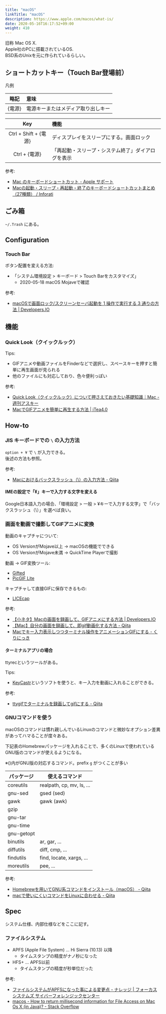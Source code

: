 ```yaml
---
title: "macOS"
linkTitle: "macOS"
description: https://www.apple.com/macos/what-is/
date: 2020-05-16T16:17:52+09:00
weight: 410
---
```


旧称 Mac OS X.  
Apple社のPCに搭載されているOS.  
BSD系のUnixを元に作られているらしい。

## ショートカットキー（Touch Bar登場前）

凡例

| 略記 | 意味 |
|:------:|:-------|
| {電源} | 電源キーまたはメディア取り出しキー |

| Key | 機能 |
|:-----:|:-------|
| Ctrl + Shift + {電源} | ディスプレイをスリープにする。画面ロック |
| Ctrl + {電源} | 「再起動・スリープ・システム終了」ダイアログを表示 |

参考:
- [Mac のキーボードショートカット - Apple サポート](https://support.apple.com/ja-jp/HT201236 "Mac のキーボードショートカット - Apple サポート")
- [Macの起動・スリープ・再起動・終了のキーボードショートカットまとめ（27種類） / Inforati](http://inforati.jp/apple/mac-tips-techniques/system-hints/how-to-start-up-reboot-shutdown-sleep-logout-with-mac-keyboard-shortcut.html "Macの起動・スリープ・再起動・終了のキーボードショートカットまとめ（27種類） / Inforati")

## ごみ箱

`~/.Trash` にある。

## Configuration
### Touch Bar

ボタン配置を変える方法:

- 「システム環境設定 > キーボード > Touch Barをカスタマイズ」
  - 2020-05-18 macOS Mojaveで確認

参考:

- [macOSで画面ロック/スクリーンセーバ起動を 1 操作で実行する 3 通りの方法 | Developers.IO](https://dev.classmethod.jp/articles/macos-screen-lock-by-touch-bar/)

## 機能
### Quick Look（クイックルック）

Tips:

- GIFアニメや動画ファイルをFinderなどで選択し、スペースキーを押すと簡単に再生画面が見られる
- 他のファイルにも対応しており、色々便利っぽい

参考:

- [Quick Look（クイックルック）について押さえておきたい基礎知識｜Mac - 週刊アスキー](https://weekly.ascii.jp/elem/000/002/615/2615764/)
- [MacでGIFアニメを簡単に再生する方法 | iTea4.0](http://itea40.jp/technic/mac-tips-summary/how-to-play-gif-animation-easily-with-mac/)

## How-to
### JIS キーボードでの `\` の入力方法

`option + ¥` で `\` が入力できる。  
後述の方法も参照。

参考:

- [Macにおけるバックスラッシュ（\）の入力方法 - Qiita](http://qiita.com/miyohide/items/6cb8967282d4b2db0f61 "Macにおけるバックスラッシュ（\）の入力方法 - Qiita")

#### IMEの設定で「¥」キーで入力する文字を変える

Google日本語入力の場合、「環境設定 > 一般 > ¥キーで入力する文字」で「バックスラッシュ（\）」を選べば良い。

### 画面を動画で撮影してGIFアニメに変換

動画のキャプチャについて:

- OS VersionがMojave以上 -> macOSの機能でできる
- OS VersionがMojave未満 -> QuickTime Playerで撮影

動画 -> GIF変換ツール:

- [Gifted](https://apps.apple.com/jp/app/gifted/id771955779?mt=12)
- [PicGIF Lite](https://apps.apple.com/jp/app/picgif-lite/id844918735?mt=12)

キャプチャして直接GIFに保存できるもの:

- [LICEcap](https://apps.apple.com/jp/app/picgif-lite/id844918735?mt=12)

参考:

- [【小ネタ】Macの画面を録画して、GIFアニメにする方法 | Developers.IO](https://dev.classmethod.jp/articles/mac-screen-gif-anime/)
- [【Mac】自分の画面を録画して、即gif動画化する方法 - Qiita](https://qiita.com/YosukeItabashi/items/5722395218e6e592fd39)
- [Macでキー入力表示しつつターミナル操作をアニメーションGIFにする - くりにっき](https://sue445.hatenablog.com/entry/2014/08/13/121512)

#### ターミナルアプリの場合

ttyrecというツールがある。

Tips:

- [KeyCastr](https://download.cnet.com/KeyCastr/3000-2075_4-125977.html)というソフトを使うと、キー入力を動画に入れることができる。

参考:

- [ttygifでターミナルを録画してgifにする - Qiita](https://qiita.com/okamos/items/33f46de83485d744fd4b)

### GNUコマンドを使う

macOSのコマンドは慣れ親しんでいるLinuxのコマンドと微妙なオプション差異があってハマることが度々ある。

下記表のHomebrewパッケージを入れることで、多くのLinuxで使われているGNU版のコマンドが使えるようになる。

※()内がGNU版の対応するコマンド。prefix `g` がつくことが多い

 パッケージ | 使えるコマンド
----------|--------------
 coreutils | realpath, cp, mv, ls, ...
 gnu-sed | gsed (sed)
 gawk | gawk (awk)
 gzip |
 gnu-tar |
 gnu-time |
 gnu-getopt |
 binutils | ar, gar, ...
 diffutils | diff, cmp, ...
 findutils | find, locate, xargs, ...
 moreutils | pee, ...

参考:

- [Homebrewを用いてGNU系コマンドをインストール（macOS） - Qiita](https://qiita.com/kkdd/items/e9c8b46a89dea7862661)
- [macで使いにくいコマンドをLinuxに合わせる - Qiita](https://qiita.com/toyama0919/items/661437d86a95b02484a2)

## Spec

システム仕様、内部仕様などをここに記す。

### ファイルシステム

- APFS (Apple File System) ... Hi Sierra (10.13) 以降
  - タイムスタンプの精度がナノ秒になった
- HFS+ ... APFS以前
  - タイムスタンプの精度が秒単位だった

参考:

- [ファイルシステムがAPFSになった事による変更点 - ナレッジ | フォーカスシステムズ サイバーフォレンジックセンター](https://cyberforensic.focus-s.com/knowledge/articles_detail/356/)
- [macos - How to return millisecond information for File Access on Mac Os X (in Java)? - Stack Overflow](https://stackoverflow.com/questions/18403588/how-to-return-millisecond-information-for-file-access-on-mac-os-x-in-java)
